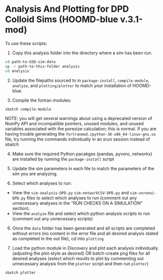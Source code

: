 # Analysis And Plotting for DPD Colloid Sims (HOOMD-blue v.3.1-mod)

To use these scripts: 

1. Copy this analysis folder into the directory where a sim has been run.
```bash
cd path-to-GSD-sim-data
cp -r path-to-this-folder analysis
cd analysis
``` 

2. Update the filepaths sourced to in `package-install`, `compile-module`, `analyze`, and `plotting/plotter` to match your installation of HOOMD-blue.

3. Compile the fortran modules:
```bash
sbatch compile-module
```
NOTE: you will get several warnings about using a deprecated version of NumPy API and incompatible pointers, unused modules, and unused variables associated with the poresize calculation; this is normal. If you are having trouble generating the `fortranmod.cpython-38-x86_64-linux-gnu.so` file, try running the commands individually in an srun session instead of sbatch 


4. Make sure the required Python pacakges (pandas, pyvoro, networkx) are installed by running the `package-install` script

4. Update the sim parameters in each file to match the parameters of the sim you are analyzing.

5. Select which analyses to run: 
- View the `sim-analysis-DPD.py` `sim-networkCSV-DPD.py` and `sim-voronoi-DPD.py` files to select which analyses to run (comment out any unnecessary analyses in the "RUN CHECKS ON A SIMULATION" section).
- View the `analyze` file and select which python analysis scripts to run (comment out any unnecessary scripts)

6. Once the `data` folder has been generated and all scripts are completed without errors (no content in the error file and all desired analysis stated as completed in the out file), cd into `plotting`

7. Load the python module in Discovery and plot each analysis individually (adjusting the plot-style as desired) OR batch-create png files for all desired analyses (select which results to plot by commenting out unnecessary analysis from the `plotter` script and then run `plotter`)
```bash
sbatch plotter
```  
